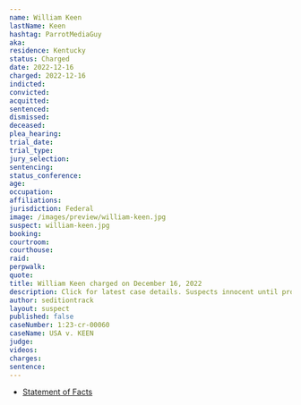 ```yaml
---
name: William Keen
lastName: Keen
hashtag: ParrotMediaGuy
aka:
residence: Kentucky
status: Charged
date: 2022-12-16
charged: 2022-12-16
indicted:
convicted:
acquitted:
sentenced:
dismissed:
deceased:
plea_hearing:
trial_date:
trial_type:
jury_selection:
sentencing:
status_conference:
age:
occupation:
affiliations:
jurisdiction: Federal
image: /images/preview/william-keen.jpg
suspect: william-keen.jpg
booking:
courtroom:
courthouse:
raid:
perpwalk:
quote:
title: William Keen charged on December 16, 2022
description: Click for latest case details. Suspects innocent until proven guilty.
author: seditiontrack
layout: suspect
published: false
caseNumber: 1:23-cr-00060
caseName: USA v. KEEN
judge:
videos:
charges:
sentence:
---
```


- [Statement of Facts](https://storage.courtlistener.com/recap/gov.uscourts.dcd.250356/gov.uscourts.dcd.250356.1.1.pdf)

